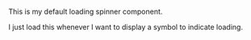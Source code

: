 This is my default loading spinner component.

I just load this whenever I want to display a symbol to indicate loading.
